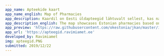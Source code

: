 ```yaml
---
app_name: Apteekide kaart
app_name_english: Map of Pharmacies
app_description: Kaardil on Eesti üldapteegid lähtuvalt sellest, kas nad vastavad 01.04.2020 rakenduvatele nõuetele.
app_description_english: The map showcases Estonian pharmacies based on whether they conform to the rules of the upcoming reform taking action on 01.04.2020.
app_preview: 'https://raw.githubusercontent.com/okestonia/jkan/master/img/apteegid.PNG'
app_url: 'https://apteegid.ravimiamet.ee'
developed_by: Ravimiamet
img: apteegid.PNG
submitted: 2019/12/22
---
```

